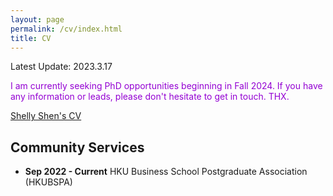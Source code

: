 ```yaml
---
layout: page
permalink: /cv/index.html
title: CV
---
```


Latest Update: 2023.3.17

<font color='DarkViolet'>I am currently seeking PhD opportunities beginning in Fall 2024. If you have any information or leads, please don't hesitate to get in touch. THX.</font>
<br>

[Shelly Shen's CV](https://1drv.ms/w/s!AorxkIFLsOaW_UA5nbInRZQilSNL?e=CWOH1U)
<br>

## Community Services
- **Sep 2022 - Current** HKU Business School Postgraduate Association (HKUBSPA)
<br>

